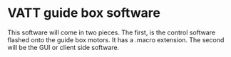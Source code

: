# VATT guide box software

This software will come in two pieces. The first, is the control software flashed onto the guide box motors. It has a .macro extension. The second will be the GUI or client side software. 


